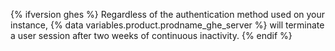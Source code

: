 {% ifversion ghes %}
Regardless of the authentication method used on your instance, {% data variables.product.prodname_ghe_server %} will terminate a user session after two weeks of continuous inactivity.
{% endif %}
